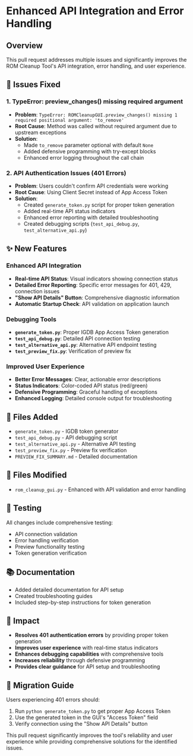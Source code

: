 # Enhanced API Integration and Error Handling

## Overview
This pull request addresses multiple issues and significantly improves the ROM Cleanup Tool's API integration, error handling, and user experience.

## 🐛 Issues Fixed

### 1. TypeError: preview_changes() missing required argument
- **Problem**: `TypeError: ROMCleanupGUI.preview_changes() missing 1 required positional argument: 'to_remove'`
- **Root Cause**: Method was called without required argument due to upstream exceptions
- **Solution**: 
  - Made `to_remove` parameter optional with default `None`
  - Added defensive programming with try-except blocks
  - Enhanced error logging throughout the call chain

### 2. API Authentication Issues (401 Errors)
- **Problem**: Users couldn't confirm API credentials were working
- **Root Cause**: Using Client Secret instead of App Access Token
- **Solution**:
  - Created `generate_token.py` script for proper token generation
  - Added real-time API status indicators
  - Enhanced error reporting with detailed troubleshooting
  - Created debugging scripts (`test_api_debug.py`, `test_alternative_api.py`)

## ✨ New Features

### Enhanced API Integration
- **Real-time API Status**: Visual indicators showing connection status
- **Detailed Error Reporting**: Specific error messages for 401, 429, connection issues
- **"Show API Details" Button**: Comprehensive diagnostic information
- **Automatic Startup Check**: API validation on application launch

### Debugging Tools
- **`generate_token.py`**: Proper IGDB App Access Token generation
- **`test_api_debug.py`**: Detailed API connection testing
- **`test_alternative_api.py`**: Alternative API endpoint testing
- **`test_preview_fix.py`**: Verification of preview fix

### Improved User Experience
- **Better Error Messages**: Clear, actionable error descriptions
- **Status Indicators**: Color-coded API status (red/green)
- **Defensive Programming**: Graceful handling of exceptions
- **Enhanced Logging**: Detailed console output for troubleshooting

## 📁 Files Added
- `generate_token.py` - IGDB token generator
- `test_api_debug.py` - API debugging script
- `test_alternative_api.py` - Alternative API testing
- `test_preview_fix.py` - Preview fix verification
- `PREVIEW_FIX_SUMMARY.md` - Detailed documentation

## 🔧 Files Modified
- `rom_cleanup_gui.py` - Enhanced with API validation and error handling

## 🧪 Testing
All changes include comprehensive testing:
- API connection validation
- Error handling verification
- Preview functionality testing
- Token generation verification

## 📚 Documentation
- Added detailed documentation for API setup
- Created troubleshooting guides
- Included step-by-step instructions for token generation

## 🎯 Impact
- **Resolves 401 authentication errors** by providing proper token generation
- **Improves user experience** with real-time status indicators
- **Enhances debugging capabilities** with comprehensive tools
- **Increases reliability** through defensive programming
- **Provides clear guidance** for API setup and troubleshooting

## 🔄 Migration Guide
Users experiencing 401 errors should:
1. Run `python generate_token.py` to get proper App Access Token
2. Use the generated token in the GUI's "Access Token" field
3. Verify connection using the "Show API Details" button

This pull request significantly improves the tool's reliability and user experience while providing comprehensive solutions for the identified issues. 